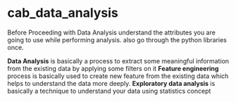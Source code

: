 # cab_data_analysis

Before Proceeding with Data Analysis 
understand the attributes you are going to use while performing analysis.
also go through the python libraries once.

**Data Analysis** is basically a process to extract some meaningful information from the existing data by applying some filters on it
**Feature engineering** process is basically used to create new feature from the existing data which helps to understand the data more deeply.
**Exploratory data analysis** is basically a technique to understand your data using statistics concept
